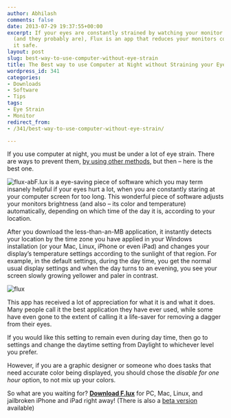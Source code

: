 ```yaml
---
author: Abhilash
comments: false
date: 2013-07-29 19:37:55+00:00
excerpt: If your eyes are constantly strained by watching your monitor for too long
  (and they probably are), Flux is an app that reduces your monitors color to make
  it safe.
layout: post
slug: best-way-to-use-computer-without-eye-strain
title: The Best way to use Computer at Night without Straining your Eyes
wordpress_id: 341
categories:
- Downloads
- Software
- Tips
tags:
- Eye Strain
- Monitor
redirect_from:
- /341/best-way-to-use-computer-without-eye-strain/

---
```


If you use computer at night, you must be under a lot of eye strain. There are ways to prevent them, [by using other methods](http://www.techcovered.org/63/using-computer-without-hurting-eyes), but then – here is the best one.

![flux-ab](https://techcovered.github.io/images/flux-ab.jpg)F.lux is a eye-saving piece of software which you may term insanely helpful if your eyes hurt a lot, when you are constantly staring at your computer screen for too long. This wonderful piece of software adjusts your monitors brightness (and also – its color and temperature) automatically, depending on which time of the day it is, according to your location.

After you download the less-than-an-MB application, it instantly detects your location by the time zone you have applied in your Windows installation (or your Mac, Linux, iPhone or even iPad) and changes your display’s temperature settings according to the sunlight of that region. For example, in the default settings, during the day time, you get the normal usual display settings and when the day turns to an evening, you see your screen slowly growing yellower and paler in contrast.

![flux](https://techcovered.github.io/images/flux.png)

This app has received a lot of appreciation for what it is and what it does. Many people call it the best application they have ever used, while some have even gone to the extent of calling it a life-saver for removing a dagger from their eyes.

If you would like this setting to remain even during day time, then go to settings and change the daytime setting from Daylight to whichever level you prefer.

However, if you are a graphic designer or someone who does tasks that need accurate color being displayed, you should chose the _disable for one hour_ option, to not mix up your colors.

So what are you waiting for? **[Download F.lux](http://justgetflux.com/)** for PC, Mac, Linux, and jailbroken iPhone and iPad right away! (There is also a [beta version](http://justgetflux.com/news/2013/05/29/beta.html) available)
